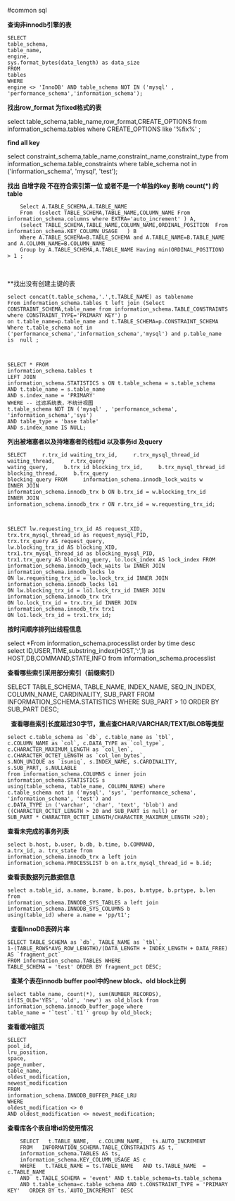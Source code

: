 


#common sql


**查询非innodb引擎的表**


    SELECT
    table_schema,
    table_name,
    engine,
    sys.format_bytes(data_length) as data_size
    FROM
    tables
    WHERE
    engine <> 'InnoDB' AND table_schema NOT IN ('mysql' , 'performance_schema','information_schema'); 
    
    
 **找出row_format 为fixed格式的表**
    
    
 select table_schema,table_name,row_format,CREATE_OPTIONS from information_schema.tables where CREATE_OPTIONS like '%fix%' ;
 
 
 **find all key**
 
 
 select constraint_schema,table_name,constraint_name,constraint_type from 
 information_schema.table_constraints where table_schema not in ('information_schema', 'mysql', 'test');
 
 
 **找出 自增字段 不在符合索引第一位 或者不是一个单独的key  影响 count(*) 的 table**
 
 
        Select A.TABLE_SCHEMA,A.TABLE_NAME
        From  (select TABLE_SCHEMA,TABLE_NAME,COLUMN_NAME From information_schema.columns where EXTRA='auto_increment' ) A,
        (select TABLE_SCHEMA,TABLE_NAME,COLUMN_NAME,ORDINAL_POSITION  From information_schema.KEY_COLUMN_USAGE   ) B
        Where A.TABLE_SCHEMA=B.TABLE_SCHEMA and A.TABLE_NAME=B.TABLE_NAME and A.COLUMN_NAME=B.COLUMN_NAME 
        Group by A.TABLE_SCHEMA,A.TABLE_NAME Having min(ORDINAL_POSITION) > 1 ; 
 
 
 
 
**找出没有创建主键的表 


    select concat(t.table_schema,'.',t.TABLE_NAME) as tablename 
    From information_schema.tables t left join (Select CONSTRAINT_SCHEMA,table_name from information_schema.TABLE_CONSTRAINTS where CONSTRAINT_TYPE='PRIMARY KEY') p 
    on t.table_name=p.table_name and t.TABLE_SCHEMA=p.CONSTRAINT_SCHEMA  
    Where t.table_schema not in ('performance_schema','information_schema','mysql') and p.table_name is  null ;  

    
    
    SELECT * FROM
    information_schema.tables t
    LEFT JOIN
    information_schema.STATISTICS s ON t.table_schema = s.table_schema
    AND t.table_name = s.table_name
    AND s.index_name = 'PRIMARY'
    WHERE -- 过滤系统表，不统计视图
    t.table_schema NOT IN ('mysql' , 'performance_schema',
    'information_schema','sys')
    AND table_type = 'base table'   
    AND s.index_name IS NULL;



 
 **列出被堵塞者以及持堵塞者的线程id 以及事务id 及query** 
 
 
 
    SELECT     r.trx_id waiting_trx_id,     r.trx_mysql_thread_id waiting_thread,     r.trx_query  
    wating_query,     b.trx_id blocking_trx_id,     b.trx_mysql_thread_id blocking_thread,     b.trx_query 
    blocking_query FROM     information_schema.innodb_lock_waits w         INNER JOIN  
    information_schema.innodb_trx b ON b.trx_id = w.blocking_trx_id         INNER JOIN 
    information_schema.innodb_trx r ON r.trx_id = w.requesting_trx_id; 



    SELECT lw.requesting_trx_id AS request_XID, 
    trx.trx_mysql_thread_id as request_mysql_PID,
    trx.trx_query AS request_query, 
    lw.blocking_trx_id AS blocking_XID, 
    trx1.trx_mysql_thread_id as blocking_mysql_PID,
    trx1.trx_query AS blocking_query, lo.lock_index AS lock_index FROM 
    information_schema.innodb_lock_waits lw INNER JOIN 
    information_schema.innodb_locks lo 
    ON lw.requesting_trx_id = lo.lock_trx_id INNER JOIN 
    information_schema.innodb_locks lo1 
    ON lw.blocking_trx_id = lo1.lock_trx_id INNER JOIN 
    information_schema.innodb_trx trx 
    ON lo.lock_trx_id = trx.trx_id INNER JOIN 
    information_schema.innodb_trx trx1 
    ON lo1.lock_trx_id = trx1.trx_id;



**按时间顺序排列出线程信息** 


select *From information_schema.processlist order by time desc  
select ID,USER,TIME,substring_index(HOST,':',1) as HOST,DB,COMMAND,STATE,INFO from information_schema.processlist 


**查看哪些索引采用部分索引（前缀索引）**


SELECT TABLE_SCHEMA, TABLE_NAME, INDEX_NAME, 
SEQ_IN_INDEX, COLUMN_NAME, CARDINALITY, SUB_PART
FROM INFORMATION_SCHEMA.STATISTICS WHERE 
SUB_PART > 10 ORDER BY SUB_PART DESC;


 
 **查看哪些索引长度超过30字节，重点查CHAR/VARCHAR/TEXT/BLOB等类型**
 
 
    select c.table_schema as `db`, c.table_name as `tbl`, 
    c.COLUMN_NAME as `col`, c.DATA_TYPE as `col_type`, 
    c.CHARACTER_MAXIMUM_LENGTH as `col_len`, 
    c.CHARACTER_OCTET_LENGTH as `col_len_bytes`,  
    s.NON_UNIQUE as `isuniq`, s.INDEX_NAME, s.CARDINALITY, 
    s.SUB_PART, s.NULLABLE 
    from information_schema.COLUMNS c inner join information_schema.STATISTICS s 
    using(table_schema, table_name, COLUMN_NAME) where 
    c.table_schema not in ('mysql', 'sys', 'performance_schema', 'information_schema', 'test') and 
    c.DATA_TYPE in ('varchar', 'char', 'text', 'blob') and 
    ((CHARACTER_OCTET_LENGTH > 20 and SUB_PART is null) or 
    SUB_PART * CHARACTER_OCTET_LENGTH/CHARACTER_MAXIMUM_LENGTH >20);
 
 
 
 **查看未完成的事务列表**
 
 
    select b.host, b.user, b.db, b.time, b.COMMAND, 
    a.trx_id, a. trx_state from 
    information_schema.innodb_trx a left join 
    information_schema.PROCESSLIST b on a.trx_mysql_thread_id = b.id;
 
 
 
**查看表数据列元数据信息**



    select a.table_id, a.name, b.name, b.pos, b.mtype, b.prtype, b.len from 
    information_schema.INNODB_SYS_TABLES a left join 
    information_schema.INNODB_SYS_COLUMNS b 
    using(table_id) where a.name = 'pp/t1';


 
**查看InnoDB表碎片率**
 
 
 
    SELECT TABLE_SCHEMA as `db`, TABLE_NAME as `tbl`, 
    1-(TABLE_ROWS*AVG_ROW_LENGTH)/(DATA_LENGTH + INDEX_LENGTH + DATA_FREE) AS `fragment_pct` 
    FROM information_schema.TABLES WHERE 
    TABLE_SCHEMA = 'test' ORDER BY fragment_pct DESC;



 
**查某个表在innodb buffer pool中的new block、old block比例**



    select table_name, count(*), sum(NUMBER_RECORDS), 
    if(IS_OLD='YES', 'old', 'new') as old_block from
    information_schema.innodb_buffer_page where 
    table_name = '`test`.`t1`' group by old_block;
 
 


**查看缓冲脏页**
    
    
    
    SELECT 
    pool_id,
    lru_position,
    space,
    page_number,
    table_name,
    oldest_modification,
    newest_modification
    FROM
    information_schema.INNODB_BUFFER_PAGE_LRU
    WHERE
    oldest_modification <> 0
    AND oldest_modification <> newest_modification;


 





 
 **查看库各个表自增id的使用情况** 
 
        SELECT   t.TABLE_NAME,   c.COLUMN_NAME,   ts.AUTO_INCREMENT 
        FROM   INFORMATION_SCHEMA.TABLE_CONSTRAINTS AS t,   
        information_schema.TABLES AS ts,   
        information_schema.KEY_COLUMN_USAGE AS c 
        WHERE   t.TABLE_NAME = ts.TABLE_NAME   AND ts.TABLE_NAME  = c.TABLE_NAME   
        AND  t.TABLE_SCHEMA = 'event' AND t.table_schema=ts.table_schema 
        AND t.table_schema=c.table_schema AND t.CONSTRAINT_TYPE = 'PRIMARY KEY'   ORDER BY ts.`AUTO_INCREMENT` DESC
 
